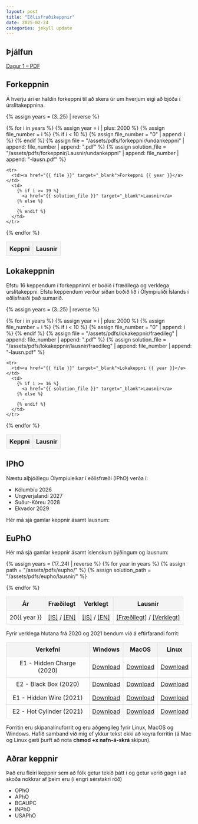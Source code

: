 ```yaml
---
layout: post
title: "Eðlisfræðikeppnir"
date: 2025-02-24
categories: jekyll update
---
```


## Þjálfun

<a href="/assets/pdfs/oly-thjalfun/dagur1.pdf" target="_blank">Dagur 1 – PDF</a>

## Forkeppnin

Á hverju ári er haldin forkeppni til að skera úr um hverjum eigi að bjóða í úrslitakeppnina.

<style>
  table {
    width: 100%;
    border-collapse: collapse;
  }
  th, td {
    border: 1px solid #ddd;
    padding: 8px;
    text-align: center;
  }
  th {
    background-color: #f4f4f4;
  }
  @media screen and (max-width: 600px) {
    table {
      display: block;
      overflow-x: auto;
      white-space: nowrap;
    }
  }
</style>

<table>
  <tr>
    <th>Keppni</th>
    <th>Lausnir</th>
  </tr>

  {% assign years = (3..25) | reverse %}

  {% for i in years %}
    {% assign year = i | plus: 2000 %}
    {% assign file_number = i %}
    {% if i < 10 %}
      {% assign file_number = "0" | append: i %}
    {% endif %}
    {% assign file = "/assets/pdfs/forkeppnir/undankeppni" | append: file_number | append: ".pdf" %}
    {% assign solution_file = "/assets/pdfs/forkeppnir/Lausnir/undankeppni" | append: file_number | append: "-lausn.pdf" %}

    <tr>
      <td><a href="{{ file }}" target="_blank">Forkeppni {{ year }}</a></td>
      <td>
        {% if i >= 19 %}
          <a href="{{ solution_file }}" target="_blank">Lausnir</a>
        {% else %}
          -
        {% endif %}
      </td>
    </tr>
  {% endfor %}
</table>

## Lokakeppnin

Efstu 16 keppendum í forkeppninni er boðið í fræðilega og verklega úrslitakeppni. Efstu keppendum verður síðan boðið lið í Ólympíuliði Íslands í eðlisfræði það sumarið.

<style>
  table {
    width: 100%;
    border-collapse: collapse;
  }
  th, td {
    border: 1px solid #ddd;
    padding: 8px;
    text-align: center;
  }
  th {
    background-color: #f4f4f4;
  }
  @media screen and (max-width: 600px) {
    table {
      display: block;
      overflow-x: auto;
      white-space: nowrap;
    }
  }
</style>

<table>
  <tr>
    <th>Keppni</th>
    <th>Lausnir</th>
  </tr>

  {% assign years = (3..25) | reverse %}

  {% for i in years %}
    {% assign year = i | plus: 2000 %}
    {% assign file_number = i %}
    {% if i < 10 %}
      {% assign file_number = "0" | append: i %}
    {% endif %}
    {% assign file = "/assets/pdfs/lokakeppnir/fraedileg" | append: file_number | append: ".pdf" %}
    {% assign solution_file = "/assets/pdfs/lokakeppnir/lausnir/fraedileg" | append: file_number | append: "-lausn.pdf" %}

    <tr>
      <td><a href="{{ file }}" target="_blank">Lokakeppni {{ year }}</a></td>
      <td>
        {% if i >= 16 %}
          <a href="{{ solution_file }}" target="_blank">Lausnir</a>
        {% else %}
          -
        {% endif %}
      </td>
    </tr>
  {% endfor %}
</table>

## IPhO

Næstu alþjóðlegu Ólympíuleikar í eðlisfræði (IPhO) verða í:

- Kólumbíu 2026
- Ungverjalandi 2027
- Suður-Kóreu 2028
- Ekvador 2029

Hér má sjá gamlar keppnir ásamt lausnum:


## EuPhO

Hér má sjá gamlar keppnir ásamt íslenskum þýðingum og lausnum:

<style>
  table {
    width: 100%;
    border-collapse: collapse;
  }
  th, td {
    border: 1px solid #ddd;
    padding: 8px;
    text-align: center;
  }
  th {
    background-color: #f4f4f4;
  }
  @media screen and (max-width: 600px) {
    table {
      display: block;
      overflow-x: auto;
      white-space: nowrap;
    }
  }
</style>

<table>
  <tr>
    <th>Ár</th>
    <th>Fræðilegt</th>
    <th>Verklegt</th>
    <th>Lausnir</th>
  </tr>

  {% assign years = (17..24) | reverse %}
  {% for year in years %}
    {% assign path = "/assets/pdfs/eupho/" %}
    {% assign solution_path = "/assets/pdfs/eupho/lausnir/" %}
    <tr>
      <td>20{{ year }}</td>
      <td>
        <a href="{{ path }}eupho{{ year }}-t-isl.pdf" target="_blank">[IS]</a> /
        <a href="{{ path }}eupho{{ year }}-t-eng.pdf" target="_blank">[EN]</a>
      </td>
      <td>
        <a href="{{ path }}eupho{{ year }}-e-isl.pdf" target="_blank">[IS]</a> /
        <a href="{{ path }}eupho{{ year }}-e-eng.pdf" target="_blank">[EN]</a>
      </td>
      <td>
        <a href="{{ solution_path }}eupho{{ year }}-t-sol.pdf" target="_blank">[Fræðilegt]</a> /
        <a href="{{ solution_path }}eupho{{ year }}-e-sol.pdf" target="_blank">[Verklegt]</a>
      </td>
    </tr>
  {% endfor %}
</table>

Fyrir verklega hlutana frá 2020 og 2021 bendum við á eftirfarandi forrit:

<table>
  <tr>
    <th>Verkefni</th>
    <th>Windows</th>
    <th>MacOS</th>
    <th>Linux</th>
  </tr>

  <tr>
    <td>E1 - Hidden Charge (2020)</td>
    <td><a href="/assets/pdfs/eupho/exp-eupho2020/E1-hidden-charge-WIN.exe" download>Download</a></td>
    <td><a href="/assets/pdfs/eupho/exp-eupho2020/E1-hidden-charge-OSX" download>Download</a></td>
    <td><a href="/assets/pdfs/eupho/exp-eupho2020/E1-hidden-charge-Linux" download>Download</a></td>
  </tr>

  <tr>
    <td>E2 - Black Box (2020)</td>
    <td><a href="/assets/pdfs/eupho/exp-eupho2020/E2-black-box-WIN.exe" download>Download</a></td>
    <td><a href="/assets/pdfs/eupho/exp-eupho2020/E2-black-box-OSX" download>Download</a></td>
    <td><a href="/assets/pdfs/eupho/exp-eupho2020/E2-black-box-Linux" download>Download</a></td>
  </tr>

  <tr>
    <td>E1 - Hidden Wire (2021)</td>
    <td><a href="/assets/pdfs/eupho/exp-eupho2021/E1_hidden_wire_win.exe" download>Download</a></td>
    <td><a href="/assets/pdfs/eupho/exp-eupho2021/E1_hidden_wire_osx" download>Download</a></td>
    <td><a href="/assets/pdfs/eupho/exp-eupho2021/E1_hidden_wire_linux" download>Download</a></td>
  </tr>

  <tr>
    <td>E2 - Hot Cylinder (2021)</td>
    <td><a href="/assets/pdfs/eupho/exp-eupho2021/E2_hot_cylinder_win.exe" download>Download</a></td>
    <td><a href="/assets/pdfs/eupho/exp-eupho2021/E2_hot_cylinder_osx" download>Download</a></td>
    <td><a href="/assets/pdfs/eupho/exp-eupho2021/E2_hot_cylinder_linux" download>Download</a></td>
  </tr>

</table>

Forritin eru skipanalínuforrit og eru aðgengileg fyrir Linux, MacOS og Windows. Hafið samband við mig ef ykkur tekst ekki að keyra forritin (á Mac og Linux gæti þurft að nota **chmod +x nafn-á-skrá** skipun).


## Aðrar keppnir

Það eru fleiri keppnir sem að fólk getur tekið þátt í og getur verið gagn í að skoða nokkrar af þeim eru (í engri sérstakri röð)

- OPhO 
- APhO
- BCAUPC
- INPhO
- USAPhO





